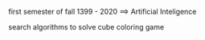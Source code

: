 first semester of fall 1399 - 2020 ==> Artificial Inteligence  

search algorithms to solve cube coloring game  

